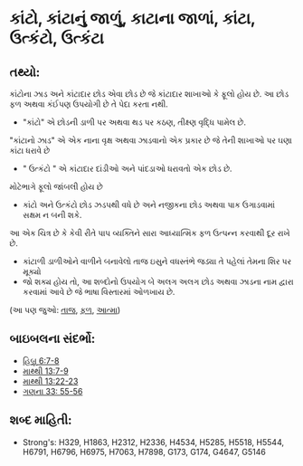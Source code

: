 # કાંટો, કાંટાનું જાળું, કાટાના જાળાં, કાંટા,  ઉત્કંટો, ઉત્કંટા 

## તથ્યો: 

કાંટોના ઝાડ અને કાંટાદાર છોડ એવા છોડ છે જે કાંટાદાર શાખાઓ કે ફૂલો હોય છે.
આ છોડ ફળ અથવા કંઈપણ ઉપયોગી છે તે પેદા કરતા નથી.

* "કાંટો" એ છોડની ડાળી  પર અથવા થડ પર કઠણ, તીક્ષ્ણ વૃદ્ધિ પામેલ  છે.

"કાંટાનો ઝાડ" એ એક નાના વૃક્ષ અથવા ઝાડવાનો એક પ્રકાર છે જે તેની શાખાઓ પર ઘણા કાંટા ધરાવે છે

* " ઉત્કંટો " એ કાંટાદાર દાંડીઓ અને પાંદડાઓ ધરાવતો એક છોડ છે.

મોટેભાગે ફૂલો જાંબલી હોય છે

* કાંટો અને ઉત્કંટો છોડ ઝડપથી વધે છે અને નજીકના છોડ અથવા પાક ઉગાડવામાં સક્ષમ ન બની શકે.

આ એક ચિત્ર છે કે કેવી રીતે પાપ વ્યક્તિને સારા આધ્યાત્મિક ફળ ઉત્પન્ન કરવાથી દૂર રાખે છે.

* કાંટાળી ડાળીઓને વાળીને બનાવેલો તાજ ઇસુને વધસ્તંભે જડ્યા તે પહેલાં તેમના શિર પર મૂક્યો
* જો શક્ય હોય તો, આ શબ્દોનો ઉપયોગ બે અલગ અલગ છોડ અથવા ઝાડના નામ દ્વારા કરવામાં આવે છે જે ભાષા વિસ્તારમાં ઓળખાય છે.

(આ પણ જુઓ: [તાજ](../other/crown.md), [ફળ](../other/fruit.md), [આત્મા](../kt/spirit.md))

## બાઇબલના સંદર્ભો: 

* [હિબ્રૂ 6:7-8](rc://gu/tn/help/heb/06/07)
* [માથ્થી 13:7-9](rc://gu/tn/help/mat/13/07)
* [માથ્થી 13:22-23](rc://gu/tn/help/mat/13/22)
* [ગણના 33: 55-56](rc://gu/tn/help/num/33/55)

## શબ્દ માહિતી: 

* Strong's: H329, H1863, H2312, H2336, H4534, H5285, H5518, H5544, H6791, H6796, H6975, H7063, H7898, G173, G174, G4647, G5146
